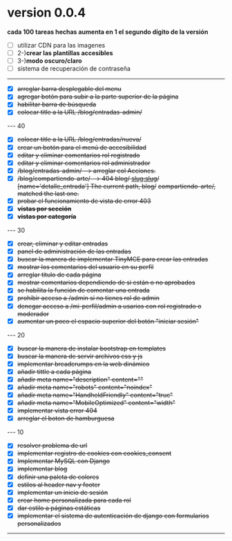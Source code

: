 # version 0.0.4

**cada 100 tareas hechas aumenta en 1 el segundo dígito de la versión**

- [ ] utilizar CDN para las imagenes
- [ ] 2-)**crear las plantillas accesibles**
- [ ] 3-)**modo oscuro/claro**
- [ ] sistema de recuperación de contraseña

--- 

- [x] ~~arreglar barra desplegable del menu~~
- [x] ~~agregar botón para subir a la parte superior de la página~~
- [x] ~~habilitar barra de búsqueda~~
- [x] ~~colocar title a la URL /blog/entradas-admin/~~

--- 40

- [x] ~~colocar title a la URL /blog/entradas/nueva/~~
- [x] ~~crear un botón para el menú de accesibilidad~~
- [x] ~~editar y eliminar comentarios rol registrado~~
- [x] ~~editar y eliminar comentarios rol administrador~~
- [x] ~~/blog/entradas-admin/ --> arreglar col Acciones.~~
- [x] ~~/blog/compartiendo-arte/ --> 404 blog/ <slug:slug>/ [name='detalle_entrada'] The current path, blog/~~
    ~~compartiendo-arte/, matched the last one.~~
- [x] ~~probar el funcionamiento de vista de error 403~~
- [x] **~~vistas por sección~~**
- [x] **~~vistas por categoría~~**

--- 30

- [x] ~~crear, eliminar y editar entradas~~
- [x] ~~panel de administración de las entradas~~
- [x] ~~buscar la manera de implementar TinyMCE para crear las entradas~~
- [x] ~~mostrar los comentarios del usuario en su perfil~~
- [x] ~~arreglar titulo de cada página~~
- [x] ~~mostrar comentarios dependiendo de si están o no aprobados~~
- [x] ~~se habilita la función de comentar una entrada~~
- [x] ~~prohibir acceso a /admin si no tienes rol de admin~~
- [x] ~~denegar acceso a /mi-perfil/admin a usarios con rol registrado o moderador~~
- [x] ~~aumentar un poco el espacio superior del botón "iniciar sesión"~~

--- 20

- [x] ~~buscar la manera de instalar bootstrap en templates~~
- [x] ~~buscar la manera de servir archivos css y js~~
- [x] ~~implementar breadcrumps en la web dinámico~~
- [x] ~~añadir tittle a cada página~~
- [x] ~~añadir meta name="description" content=""~~
- [x] ~~añadir meta name="robots" content="noindex"~~
- [x] ~~añadir meta name="HandheldFriendly" content="true"~~
- [x] ~~añadir meta name="MobileOptimized" content="width"~~
- [x] ~~implementar vista error 404~~
- [x] ~~arreglar el boton de hamburguesa~~

--- 10

- [x] ~~resolver problema de url~~
- [x] ~~implementar registro de cookies con cookies_consent~~
- [x] ~~Implementar MySQL con Django~~
- [x] ~~implementar blog~~
- [x] ~~definir una paleta de colores~~
- [x] ~~estilos al header nav y footer~~
- [x] ~~implementar un inicio de sesión~~
- [x] ~~crear home personalizada para cada rol~~
- [x] ~~dar estilo a páginas estáticas~~
- [x] ~~implementar el sistema de autenticación de django con formularios personalizados~~

---
